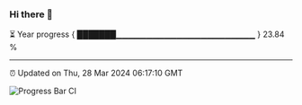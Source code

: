 ### Hi there 👋

⏳ Year progress { ███████▁▁▁▁▁▁▁▁▁▁▁▁▁▁▁▁▁▁▁▁▁▁▁ } 23.84 %

---

⏰ Updated on Thu, 28 Mar 2024 06:17:10 GMT

![Progress Bar CI](https://github.com/liununu/liununu/workflows/Progress%20Bar%20CI/badge.svg)
